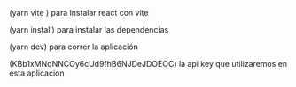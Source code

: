 (yarn vite ) para instalar react con vite

(yarn install) para instalar las dependencias

(yarn dev) para correr la aplicación

(KBb1xMNqNNCOy6cUd9fhB6NJDeJDOEOC) la api key que utilizaremos en esta aplicacion
